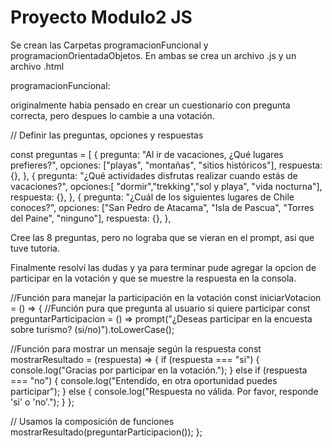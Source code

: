 
# Proyecto Modulo2 JS

Se crean las Carpetas programacionFuncional y programacionOrientadaObjetos.
En ambas se crea un archivo .js y un archivo .html

programacionFuncional:

originalmente habia pensado en crear un cuestionario con pregunta correcta, pero despues lo cambie a una votación.

// Definir las preguntas, opciones y respuestas

const preguntas = [
    {
      pregunta: "Al ir de vacaciones, ¿Qué lugares prefieres?",
      opciones: ["playas", "montañas", "sitios históricos"],
      respuesta: {},
    },
    {
      pregunta: "¿Qué actividades disfrutas realizar cuando estás de vacaciones?",
      opciones:[ "dormir","trekking","sol y playa", "vida nocturna"],
      respuesta: {},
    },
    {
      pregunta: "¿Cuál de los siguientes lugares de Chile conoces?",
      opciones: ["San Pedro de Atacama", "Isla de Pascua", "Torres del Paine", "ninguno"],
      respuesta: {},
    },
   
Cree las 8 preguntas, pero no lograba que se vieran en el prompt, asi que tuve tutoria.

Finalmente resolví las dudas y ya para terminar pude agregar la opcion de participar en la votación y que se muestre la respuesta en la consola.

//Función para manejar la participación en la votación
const iniciarVotacion = () => {
  //Función pura que pregunta al usuario si quiere participar
  const preguntarParticipacion = () => prompt("¿Deseas participar en la encuesta sobre turismo? (si/no)").toLowerCase();

  //Función para mostrar un mensaje según la respuesta
  const mostrarResultado = (respuesta) => {
      if (respuesta === "si") {
          console.log("Gracias por participar en la votación.");
      } else if (respuesta === "no") {
          console.log("Entendido, en otra oportunidad puedes participar");
      } else {
          console.log("Respuesta no válida. Por favor, responde 'si' o 'no'.");
      }
  };

  // Usamos la composición de funciones
  mostrarResultado(preguntarParticipacion());
};



